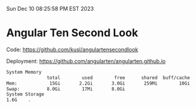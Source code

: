 Sun Dec 10 08:25:58 PM EST 2023

# Angular Ten Second Look

Code: https://github.com/kusl/angulartensecondlook

Deployment: https://github.com/angularten/angularten.github.io

```bash
System Memory
               total        used        free      shared  buff/cache   available
Mem:            15Gi       2.2Gi       3.0Gi       259Mi        10Gi        13Gi
Swap:          8.0Gi        17Mi       8.0Gi
System Storage
1.6G	.

